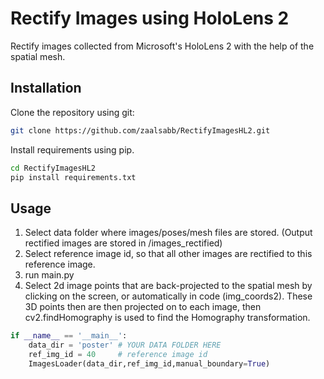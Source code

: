 # Rectify Images using HoloLens 2

Rectify images collected from Microsoft's HoloLens 2 with the help of the spatial mesh.

## Installation

Clone the repository using git:

```bash
git clone https://github.com/zaalsabb/RectifyImagesHL2.git
```
Install requirements using pip.

```bash
cd RectifyImagesHL2
pip install requirements.txt
```

## Usage

1. Select data folder where images/poses/mesh files are stored. (Output rectified images are stored in /images_rectified)
2. Select reference image id, so that all other images are rectified to this reference image.
3. run main.py
4. Select 2d image points that are back-projected to the spatial mesh by clicking on the screen, or automatically in code (img_coords2). These 3D points then are then projected on to each image, then cv2.findHomography is used to find the Homography transformation.
```python
if __name__ == '__main__':
    data_dir = 'poster' # YOUR DATA FOLDER HERE
    ref_img_id = 40     # reference image id
    ImagesLoader(data_dir,ref_img_id,manual_boundary=True)

```